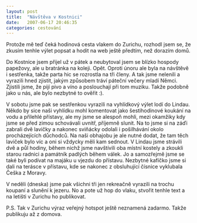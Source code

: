 ```yaml
---
layout: post
title:  "Návštěva v Kostnici"
date:   2007-06-17 20:46:35
categories: cestování
---
```


Protože mě teď čeká hodinová cesta vlakem do Zurichu, rozhodl jsem se, že zkusím tenhle výlet popsat a hodit na web ještě předtím, než dorazím domů.

Do Kostnice jsem přijel už v pátek a neubytoval jsem se blízko hospody papežovy, ale u bratránka na koleji. Opět. Oproti únoru ale byla na návštěvě i sestřenka, takže parta hic se rozrostla na tři členy. A tak jsme nelenili a vyrazili hned zjistit, jakým způsobem tráví páteční večery mladí Němci. Zjistili jsme, že pijí pivo a víno a poslouchají při tom muziku. Takže podobně jako u nás, ale bylo nezbytné to ověřit :).

V sobotu jsme pak se sestřenkou vyrazili na vyhlídkový výlet lodí do Lindau. Někdo by sice naši vyhlídku mohl komentovat jako šestihodinové koukání na vodu a přilehlé přístavy, ale my jsme se alespoň mohli, mezi okamžiky kdy jsme se před zimou schovávali uvnitř, příjemně slunit. Na to jsme si na záďi zabrali dvě lavičky a nakonec sviňácky odolali i pošilhávání okolo procházejících důchodců. Na naši obhajobu je ale nutné dodat, že tam těch laviček bylo víc a oni si vždycky měli kam sednout. V Lindau jsme strávili dvě a půl hodiny, během nichž jsme navštívili oba místní kostely a zkoukli starou radnici a památník padlých během válek. Jo a samozřejmě jsme se také byli podívat na majáku u vjezdu do přístavu. Nezbytné kafíčko jsme si dali na terásce v přístavu, kde se nakonec z obsluhující čísnice vyklubala Češka z Moravy.

V neděli (dneska) jsme pak všichni tři jen rekreačně vyrazili na trochu koupaní a slunění k jezeru. No a pote už hop do vlaku, stvořit tenhle text a na letišti v Zurichu ho publikovat.

P.S. Tak v Zurichu výraz veřejný hotspot ještě neznamená zadarmo. Takže publikuju až z domova.